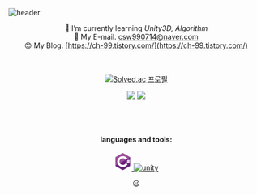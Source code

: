 ![header](https://capsule-render.vercel.app/api?type=waving&color=gradient&customColorList=14&height=145&text=ChoiSW99&fontColor=111111&fontSize=40&fontAlignY=35&animation=fadeIn)

<div align="center">
  
🏃 I’m currently learning *Unity3D, Algorithm*  
📧 My E-mail. csw990714@naver.com  
😊 My Blog. [https://ch-99.tistory.com/](https://ch-99.tistory.com/)
 
<br></br>
[![Solved.ac
프로필](http://mazassumnida.wtf/api/generate_badge?boj=csw9907)](https://solved.ac/csw9907)

<a href="https://ch-99.tistory.com/">
 <img src="https://img.shields.io/badge/Tistory-333333?style=flat&logo=Tistory&logoColor=white"/>
</a>

<a href="https://www.instagram.com/seung_woo_77/">
 <img src="https://img.shields.io/badge/Instagram-555555?style=flat&logo=Instagram&logoColor=white"/>
</a>

<br></br>
<h4>languages and tools:</h4>
<p > <a href="https://www.w3schools.com/cs/" target="_blank" rel="noreferrer"> <img src="https://raw.githubusercontent.com/devicons/devicon/master/icons/csharp/csharp-original.svg" alt="csharp" width="35" height="35"/> </a> <a href="https://unity.com/" target="_blank" rel="noreferrer"> <img src="https://www.vectorlogo.zone/logos/unity3d/unity3d-icon.svg" alt="unity" width="35" height="35"/> </a> </p>
😃

</div>
